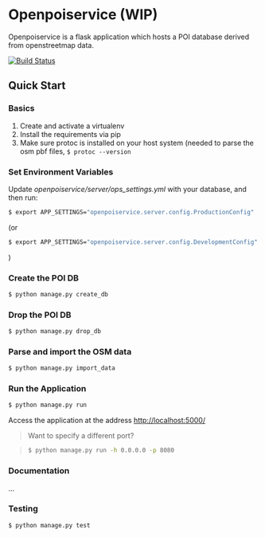 # Openpoiservice (WIP)

Openpoiservice is a flask application which hosts a POI database derived from openstreetmap data.

[![Build Status](https://travis-ci.org/realpython/flask-skeleton.svg?branch=master)](https://travis-ci.org/realpython/flask-skeleton)

## Quick Start

### Basics

1. Create and activate a virtualenv
2. Install the requirements via pip
3. Make sure protoc is installed on your host system (needed to parse the osm pbf files, `$ protoc --version`

### Set Environment Variables

Update *openpoiservice/server/ops_settings.yml* with your database, and then run:

```sh
$ export APP_SETTINGS="openpoiservice.server.config.ProductionConfig"
```

(or

```sh
$ export APP_SETTINGS="openpoiservice.server.config.DevelopmentConfig"
```
)



### Create the POI DB

```sh
$ python manage.py create_db
```
### Drop the POI DB

```sh
$ python manage.py drop_db
```

### Parse and import the OSM data

```sh
$ python manage.py import_data
```

### Run the Application

```sh
$ python manage.py run
```

Access the application at the address [http://localhost:5000/](http://localhost:5000/)

> Want to specify a different port?

> ```sh
> $ python manage.py run -h 0.0.0.0 -p 8080
> ```

### Documentation

...

### Testing

```sh
$ python manage.py test
```

